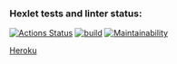 ### Hexlet tests and linter status:
[![Actions Status](https://github.com/IvanVyargizov/java-project-lvl5/workflows/hexlet-check/badge.svg)](https://github.com/IvanVyargizov/java-project-lvl5/actions)
[![build](https://github.com/IvanVyargizov/java-project-lvl5/actions/workflows/build-check.yml/badge.svg)](https://github.com/IvanVyargizov/java-project-lvl5/actions/workflows/build-check.yml)
[![Maintainability](https://api.codeclimate.com/v1/badges/d642741b8e4ad3d37e45/maintainability)](https://codeclimate.com/github/IvanVyargizov/java-project-lvl5/maintainability)

[Heroku](https://java-project-lvl5-vyargizov.herokuapp.com/welcome)